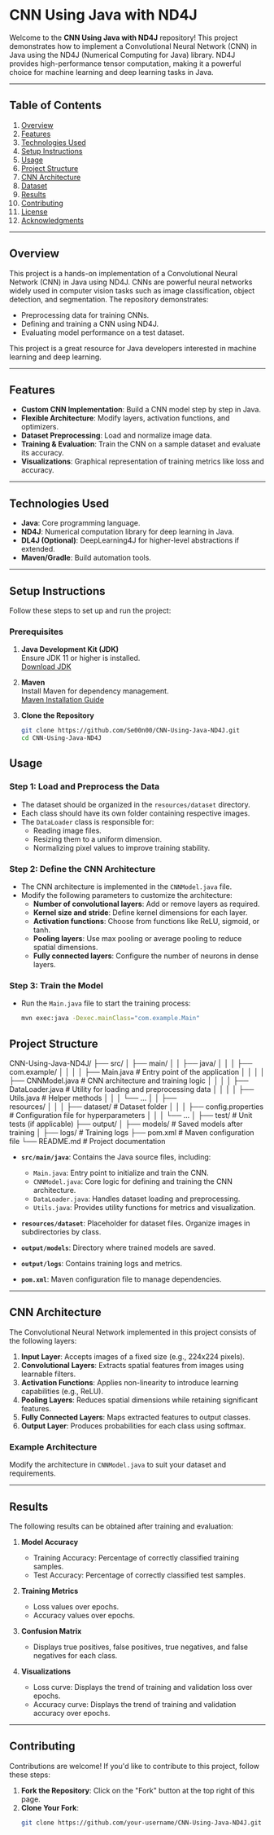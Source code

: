 # **CNN Using Java with ND4J**

Welcome to the **CNN Using Java with ND4J** repository! This project demonstrates how to implement a Convolutional Neural Network (CNN) in Java using the ND4J (Numerical Computing for Java) library. ND4J provides high-performance tensor computation, making it a powerful choice for machine learning and deep learning tasks in Java.

---

## **Table of Contents**

1. [Overview](#overview)  
2. [Features](#features)  
3. [Technologies Used](#technologies-used)  
4. [Setup Instructions](#setup-instructions)  
5. [Usage](#usage)  
6. [Project Structure](#project-structure)  
7. [CNN Architecture](#cnn-architecture)  
8. [Dataset](#dataset)  
9. [Results](#results)  
10. [Contributing](#contributing)  
11. [License](#license)  
12. [Acknowledgments](#acknowledgments)  

---

## **Overview**

This project is a hands-on implementation of a Convolutional Neural Network (CNN) in Java using ND4J. CNNs are powerful neural networks widely used in computer vision tasks such as image classification, object detection, and segmentation. The repository demonstrates:

- Preprocessing data for training CNNs.
- Defining and training a CNN using ND4J.
- Evaluating model performance on a test dataset.

This project is a great resource for Java developers interested in machine learning and deep learning.

---

## **Features**

- **Custom CNN Implementation**: Build a CNN model step by step in Java.
- **Flexible Architecture**: Modify layers, activation functions, and optimizers.
- **Dataset Preprocessing**: Load and normalize image data.
- **Training & Evaluation**: Train the CNN on a sample dataset and evaluate its accuracy.
- **Visualizations**: Graphical representation of training metrics like loss and accuracy.

---

## **Technologies Used**

- **Java**: Core programming language.
- **ND4J**: Numerical computation library for deep learning in Java.
- **DL4J (Optional)**: DeepLearning4J for higher-level abstractions if extended.
- **Maven/Gradle**: Build automation tools.

---

## **Setup Instructions**

Follow these steps to set up and run the project:

### **Prerequisites**

1. **Java Development Kit (JDK)**  
   Ensure JDK 11 or higher is installed.  
   [Download JDK](https://www.oracle.com/java/technologies/javase-jdk11-downloads.html)

2. **Maven**  
   Install Maven for dependency management.  
   [Maven Installation Guide](https://maven.apache.org/install.html)

3. **Clone the Repository**  
   ```bash
   git clone https://github.com/Se00n00/CNN-Using-Java-ND4J.git
   cd CNN-Using-Java-ND4J
## **Usage**

### **Step 1: Load and Preprocess the Data**
- The dataset should be organized in the `resources/dataset` directory.  
- Each class should have its own folder containing respective images.  
- The `DataLoader` class is responsible for:
  - Reading image files.
  - Resizing them to a uniform dimension.
  - Normalizing pixel values to improve training stability.

### **Step 2: Define the CNN Architecture**
- The CNN architecture is implemented in the `CNNModel.java` file.  
- Modify the following parameters to customize the architecture:
  - **Number of convolutional layers**: Add or remove layers as required.
  - **Kernel size and stride**: Define kernel dimensions for each layer.
  - **Activation functions**: Choose from functions like ReLU, sigmoid, or tanh.
  - **Pooling layers**: Use max pooling or average pooling to reduce spatial dimensions.
  - **Fully connected layers**: Configure the number of neurons in dense layers.

### **Step 3: Train the Model**
- Run the `Main.java` file to start the training process:
  ```bash
  mvn exec:java -Dexec.mainClass="com.example.Main"

## **Project Structure**
 CNN-Using-Java-ND4J/ ├── src/ │ ├── main/ │ │ ├── java/ │ │ │ ├── com.example/ │ │ │ │ ├── Main.java # Entry point 
 of the application │ │ │ │ ├── CNNModel.java # CNN architecture and training logic │ │ │ │ ├── DataLoader.java # 
 Utility for loading and preprocessing data │ │ │ │ ├── Utils.java # Helper methods │ │ │ └── ... │ │ ├──  
 resources/ │ │ │ ├── dataset/ # Dataset folder │ │ │ ├── config.properties # Configuration file for 
 hyperparameters │ │ │ └── ... │ ├── test/ # Unit tests (if applicable) ├── output/ │ ├── models/ # Saved models 
 after training │ ├── logs/ # Training logs ├── pom.xml # Maven configuration file └── README.md # Project 
 documentation

- **`src/main/java`**: Contains the Java source files, including:
  - `Main.java`: Entry point to initialize and train the CNN.
  - `CNNModel.java`: Core logic for defining and training the CNN architecture.
  - `DataLoader.java`: Handles dataset loading and preprocessing.
  - `Utils.java`: Provides utility functions for metrics and visualization.

- **`resources/dataset`**: Placeholder for dataset files. Organize images in subdirectories by class.

- **`output/models`**: Directory where trained models are saved.

- **`output/logs`**: Contains training logs and metrics.

- **`pom.xml`**: Maven configuration file to manage dependencies.

---

## **CNN Architecture**

The Convolutional Neural Network implemented in this project consists of the following layers:

1. **Input Layer**: Accepts images of a fixed size (e.g., 224x224 pixels).
2. **Convolutional Layers**: Extracts spatial features from images using learnable filters.
3. **Activation Functions**: Applies non-linearity to introduce learning capabilities (e.g., ReLU).
4. **Pooling Layers**: Reduces spatial dimensions while retaining significant features.
5. **Fully Connected Layers**: Maps extracted features to output classes.
6. **Output Layer**: Produces probabilities for each class using softmax.

### **Example Architecture**

Modify the architecture in `CNNModel.java` to suit your dataset and requirements.

---

## **Results**

The following results can be obtained after training and evaluation:

1. **Model Accuracy**
   - Training Accuracy: Percentage of correctly classified training samples.
   - Test Accuracy: Percentage of correctly classified test samples.

2. **Training Metrics**
   - Loss values over epochs.
   - Accuracy values over epochs.

3. **Confusion Matrix**
   - Displays true positives, false positives, true negatives, and false negatives for each class.

4. **Visualizations**
   - Loss curve: Displays the trend of training and validation loss over epochs.
   - Accuracy curve: Displays the trend of training and validation accuracy over epochs.

---

## **Contributing**

Contributions are welcome! If you'd like to contribute to this project, follow these steps:

1. **Fork the Repository**: Click on the "Fork" button at the top right of this page.
2. **Clone Your Fork**:
   ```bash
   git clone https://github.com/your-username/CNN-Using-Java-ND4J.git
